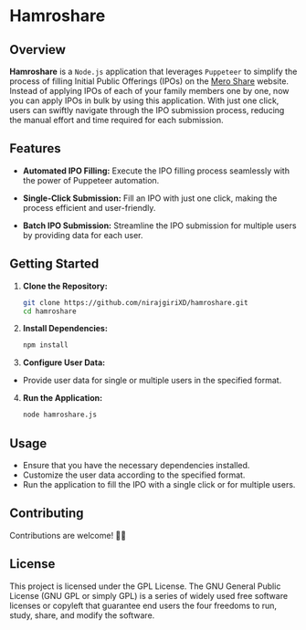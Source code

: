 # Hamroshare

## Overview

**Hamroshare** is a `Node.js` application that leverages `Puppeteer` to simplify the process of filling Initial Public Offerings (IPOs) on the [Mero Share](https://meroshare.cdsc.com.np/) website. Instead of applying IPOs of each of your family members one by one, now you can apply IPOs in bulk by using this application. With just one click, users can swiftly navigate through the IPO submission process, reducing the manual effort and time required for each submission.

## Features

- **Automated IPO Filling:** Execute the IPO filling process seamlessly with the power of Puppeteer automation.

- **Single-Click Submission:** Fill an IPO with just one click, making the process efficient and user-friendly.

- **Batch IPO Submission:** Streamline the IPO submission for multiple users by providing data for each user.

## Getting Started

1. **Clone the Repository:**

   ```bash
   git clone https://github.com/nirajgiriXD/hamroshare.git
   cd hamroshare
   ```

2. **Install Dependencies:**

   ```bash
   npm install
   ```

3. **Configure User Data:**

- Provide user data for single or multiple users in the specified format.

4. **Run the Application:**
   ```bash
   node hamroshare.js
   ```

## Usage

- Ensure that you have the necessary dependencies installed.
- Customize the user data according to the specified format.
- Run the application to fill the IPO with a single click or for multiple users.

## Contributing

Contributions are welcome! 🎉🎉

## License

This project is licensed under the GPL License. The GNU General Public License (GNU GPL or simply GPL) is a series of widely used free software licenses or copyleft that guarantee end users the four freedoms to run, study, share, and modify the software.
